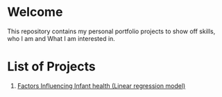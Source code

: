 # Welcome
This repository contains my personal portfolio projects to show off skills, who I am and What I am interested in.

# List of Projects
1. [Factors Influencing Infant health (Linear regression model)](https://github.com/linhdan2109/Portfolio_Projects/tree/main/Factors%20Influencing%20Infant%20health%20(Linear%20regression%20model))
